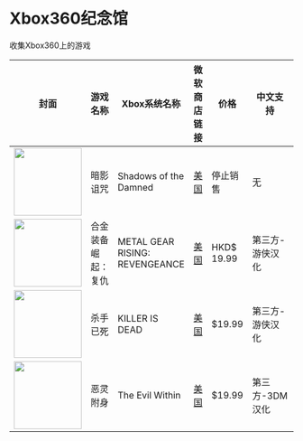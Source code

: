 # Xbox360纪念馆
收集Xbox360上的游戏

| 封面 | 游戏名称 | Xbox系统名称 | 微软商店链接 | 价格 | 中文支持 | 全DLC | 
| -----| ----- | ----- | ----- | ----- | ----- | ----- | 
| <img src="https://download-ssl.xbox.com/content/images/66acd000-77fe-1000-9115-d8024541092a/1033/boxartlg.jpg" width="120">   | 暗影诅咒 | Shadows of the Damned | [美国](https://marketplace.xbox.com/en-us/Product/Shadows-of-the-Damned/66acd000-77fe-1000-9115-d8024541092a) | 停止销售 | 无 | 无DLC | 
| <img src="https://download-ssl.xbox.com/content/images/66acd000-77fe-1000-9115-d8024b4e080a/1033/boxartlg.jpg" width="120">  | 合金装备崛起：复仇 | METAL GEAR RISING: REVENGEANCE | [美国](https://marketplace.xbox.com/en-us/Product/METAL-GEAR-RISING-REVENGEANCE/66acd000-77fe-1000-9115-d8024b4e080a) | HKD$ 19.99 | 第三方-游侠汉化 | 是 | 
| <img src="https://download-ssl.xbox.com/content/images/66acd000-77fe-1000-9115-d802565707d6/1033/boxartlg.jpg" width="120">   | 杀手已死 | KILLER IS DEAD | [美国](https://marketplace.xbox.com/en-us/Product/KILLER-IS-DEAD/66acd000-77fe-1000-9115-d802565707d6) | $19.99 | 第三方-游侠汉化 | 否 |  
| <img src="https://download-ssl.xbox.com/content/images/66acd000-77fe-1000-9115-d802425307f4/1033/boxartlg.jpg" width="120">   | 恶灵附身 | The Evil Within | [美国](https://marketplace.xbox.com/en-us/Product/The-Evil-Within/66acd000-77fe-1000-9115-d802425307f4) | $19.99 | 第三方-3DM汉化 | 否 | 
